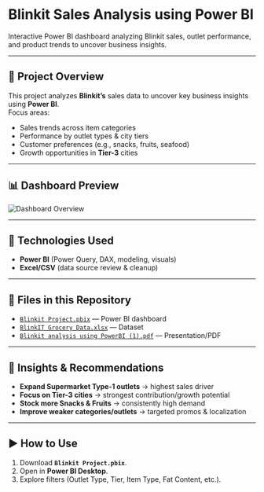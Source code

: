 # Blinkit Sales Analysis using Power BI

Interactive Power BI dashboard analyzing Blinkit sales, outlet performance, and product trends to uncover business insights.

---

## 📌 Project Overview
This project analyzes **Blinkit’s** sales data to uncover key business insights using **Power BI**.  
Focus areas:
- Sales trends across item categories
- Performance by outlet types & city tiers
- Customer preferences (e.g., snacks, fruits, seafood)
- Growth opportunities in **Tier-3** cities

---

## 📊 Dashboard Preview
![Dashboard Overview](https://github.com/user-attachments/assets/aab9cc1f-7ec6-43d3-917f-037fd7e5fe23)

---

## 🧰 Technologies Used
- **Power BI** (Power Query, DAX, modeling, visuals)
- **Excel/CSV** (data source review & cleanup)

---

## 📁 Files in this Repository
- [`Blinkit Project.pbix`](./Blinkit%20Project.pbix) — Power BI dashboard  
- [`BlinkIT Grocery Data.xlsx`](./BlinkIT%20Grocery%20Data.xlsx) — Dataset  
- [`Blinkit analysis using PowerBI (1).pdf`](./Blinkit%20analysis%20using%20PowerBI%20%281%29.pdf) — Presentation/PDF  

---

## 🚀 Insights & Recommendations
- **Expand Supermarket Type-1 outlets** → highest sales driver  
- **Focus on Tier-3 cities** → strongest contribution/growth potential  
- **Stock more Snacks & Fruits** → consistently high demand  
- **Improve weaker categories/outlets** → targeted promos & localization

---

## ▶️ How to Use
1. Download **`Blinkit Project.pbix`**.  
2. Open in **Power BI Desktop**.  
3. Explore filters (Outlet Type, Tier, Item Type, Fat Content, etc.).


